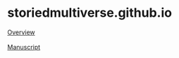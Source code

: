 # storiedmultiverse.github.io
<a href="https://storiedmultiverse.github.io/overview/" target="_blank"> Overview </a>
<br><br>
<a href="https://storiedmultiverse.github.io/manuscript/" target="_blank"> Manuscript </a>
